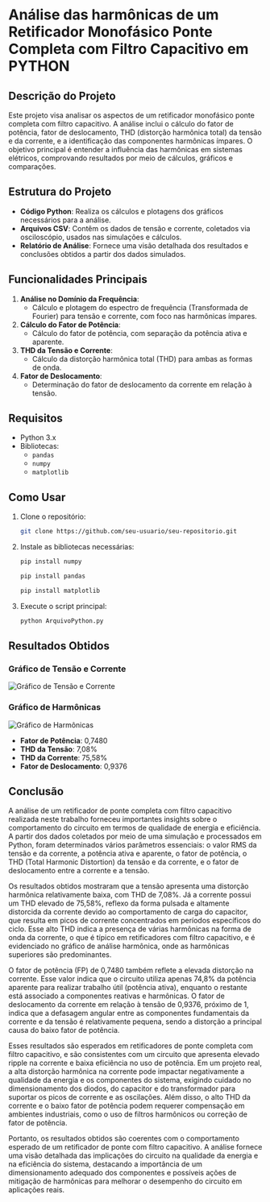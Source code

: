 # Análise das harmônicas de um Retificador Monofásico Ponte Completa com Filtro Capacitivo em PYTHON

## Descrição do Projeto
Este projeto visa analisar os aspectos de um retificador monofásico ponte completa com filtro capacitivo. A análise inclui o cálculo do fator de potência, fator de deslocamento, THD (distorção harmônica total) da tensão e da corrente, e a identificação das componentes harmônicas ímpares. O objetivo principal é entender a influência das harmônicas em sistemas elétricos, comprovando resultados por meio de cálculos, gráficos e comparações.

## Estrutura do Projeto
- **Código Python**: Realiza os cálculos e plotagens dos gráficos necessários para a análise.
- **Arquivos CSV**: Contêm os dados de tensão e corrente, coletados via osciloscópio, usados nas simulações e cálculos.
- **Relatório de Análise**: Fornece uma visão detalhada dos resultados e conclusões obtidos a partir dos dados simulados.

## Funcionalidades Principais
1. **Análise no Domínio da Frequência**:
   - Cálculo e plotagem do espectro de frequência (Transformada de Fourier) para tensão e corrente, com foco nas harmônicas ímpares.
2. **Cálculo do Fator de Potência**:
   - Cálculo do fator de potência, com separação da potência ativa e aparente.
3. **THD da Tensão e Corrente**:
   - Cálculo da distorção harmônica total (THD) para ambas as formas de onda.
4. **Fator de Deslocamento**:
   - Determinação do fator de deslocamento da corrente em relação à tensão.

## Requisitos
- Python 3.x
- Bibliotecas:
  - `pandas`
  - `numpy`
  - `matplotlib`

## Como Usar
1. Clone o repositório:
   ```bash
   git clone https://github.com/seu-usuario/seu-repositorio.git
   ```
2. Instale as bibliotecas necessárias:
   ```bash
   pip install numpy
   ```

    ```bash
   pip install pandas
   ```
    
    ```bash
   pip install matplotlib
   ```
    
3. Execute o script principal:
   ```bash
   python ArquivoPython.py
   ```

## Resultados Obtidos

### Gráfico de Tensão e Corrente
![Gráfico de Tensão e Corrente](GraficoTensaoCorrente.png)

### Gráfico de Harmônicas
![Gráfico de Harmônicas](GraficoHarmonicas.png)

- **Fator de Potência**: 0,7480
- **THD da Tensão**: 7,08%
- **THD da Corrente**: 75,58%
- **Fator de Deslocamento**: 0,9376

## Conclusão

A análise de um retificador de ponte completa com filtro capacitivo realizada neste trabalho forneceu importantes insights sobre o comportamento do circuito em termos de qualidade de energia e eficiência. A partir dos dados coletados por meio de uma simulação e processados em Python, foram determinados vários parâmetros essenciais: o valor RMS da tensão e da corrente, a potência ativa e aparente, o fator de potência, o THD (Total Harmonic Distortion) da tensão e da corrente, e o fator de deslocamento entre a corrente e a tensão.

Os resultados obtidos mostraram que a tensão apresenta uma distorção harmônica relativamente baixa, com THD de 7,08%. Já a corrente possui um THD elevado de 75,58%, reflexo da forma pulsada e altamente distorcida da corrente devido ao comportamento de carga do capacitor, que resulta em picos de corrente concentrados em períodos específicos do ciclo. Esse alto THD indica a presença de várias harmônicas na forma de onda da corrente, o que é típico em retificadores com filtro capacitivo, e é evidenciado no gráfico de análise harmônica, onde as harmônicas superiores são predominantes.

O fator de potência (FP) de 0,7480 também reflete a elevada distorção na corrente. Esse valor indica que o circuito utiliza apenas 74,8% da potência aparente para realizar trabalho útil (potência ativa), enquanto o restante está associado a componentes reativas e harmônicas. O fator de deslocamento da corrente em relação à tensão de 0,9376, próximo de 1, indica que a defasagem angular entre as componentes fundamentais da corrente e da tensão é relativamente pequena, sendo a distorção a principal causa do baixo fator de potência.

Esses resultados são esperados em retificadores de ponte completa com filtro capacitivo, e são consistentes com um circuito que apresenta elevado ripple na corrente e baixa eficiência no uso de potência. Em um projeto real, a alta distorção harmônica na corrente pode impactar negativamente a qualidade da energia e os componentes do sistema, exigindo cuidado no dimensionamento dos diodos, do capacitor e do transformador para suportar os picos de corrente e as oscilações. Além disso, o alto THD da corrente e o baixo fator de potência podem requerer compensação em ambientes industriais, como o uso de filtros harmônicos ou correção de fator de potência.

Portanto, os resultados obtidos são coerentes com o comportamento esperado de um retificador de ponte com filtro capacitivo. A análise fornece uma visão detalhada das implicações do circuito na qualidade da energia e na eficiência do sistema, destacando a importância de um dimensionamento adequado dos componentes e possíveis ações de mitigação de harmônicas para melhorar o desempenho do circuito em aplicações reais.


